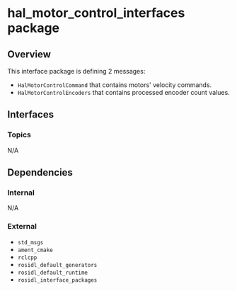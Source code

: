 # hal_motor_control_interfaces package

## Overview

This interface package is defining 2 messages:
- `HalMotorControlCommand` that contains motors' velocity commands.
- `HalMotorControlEncoders` that contains processed encoder count values.

## Interfaces

### Topics

N/A

## Dependencies

### Internal

N/A

### External

- `std_msgs`
- `ament_cmake`
- `rclcpp`
- `rosidl_default_generators`
- `rosidl_default_runtime`
- `rosidl_interface_packages`
